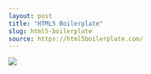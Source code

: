 ```yaml
---
layout: post
title: "HTML5 Boilerplate"
slug: html5-boilerplate
source: https://html5boilerplate.com/
---
```


<img src="/screenshots/.png">
